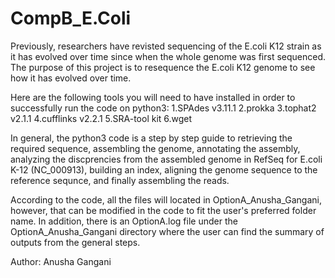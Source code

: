# CompB_E.Coli

Previously, researchers have revisted sequencing of the E.coli K12 strain as it has evolved over time since when the whole genome was first sequenced. The purpose of this project is to resequence the E.coli K12 genome to see how it has evolved over time.

Here are the following tools you will need to have installed in order to successfully run the code on python3:
1.SPAdes v3.11.1
2.prokka 
3.tophat2 v2.1.1
4.cufflinks v2.2.1
5.SRA-tool kit
6.wget 

In general, the python3 code is a step by step guide to retrieving the required sequence, assembling the genome, annotating the assembly, analyzing the discprencies from the assembled genome in RefSeq for E.coli K-12 (NC_000913), building an index, aligning the genome sequence to the reference sequnce, and finally assembling the reads. 

According to the code, all the files will located in OptionA_Anusha_Gangani, however, that can be modified in the code to fit the user's preferred folder name. In addition, there is an OptionA.log file under the OptionA_Anusha_Gangani directory where the user can find the summary of outputs from the general steps. 




Author: Anusha Gangani

